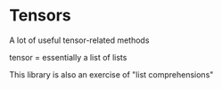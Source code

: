 # Tensors
A lot of useful tensor-related methods

tensor = essentially a list of lists

This library is also an exercise of "list comprehensions"
